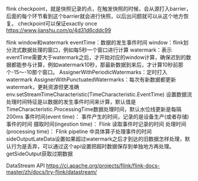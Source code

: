 flink checkpoint，就是快照记录的点，在触发快照的时候，会从源打入barrier，后面的每个环节看到这个barrier就会进行快照，以后出问题就可以从这个地方恢复。
checkpoint可以保证exactly once
https://www.jianshu.com/p/4d31d6cddc99

flink window和watermark
eventTime：数据的发生事件时间
window：flink划分流式数据处理的窗口，例如每5秒一个窗口进行计算
watermark：表示eventTime需要大于watermark之后，才开始对应的window计算，确保迟到的数据都能参与计算，例如watermark10秒，那最新数据到来后，才计算10秒前那个-15～-10那个窗口。
AssignerWithPeriodicWatermarks：定时打入watermark
AssignerWithPunctuatedWatermarks：每次有新数据都更新watermark，更耗资源但更准确
env.setStreamTimeCharacteristic(TimeCharacteristic.EventTime) 设置数据流处理时间特征是以数据的发生事件时间来计算，默认值是TimeCharacteristic.ProcessingTime数据处理时间，默认水位线更新是每隔200ms
事件时间(event time)： 事件产生的时间，记录的是设备生产(或者存储)事件的时间
摄取时间(ingestion time)： Flink 读取事件时记录的时间
处理时间(processing time)： Flink pipeline 中具体算子处理事件的时间
sideOutputLateData设置如果超过watermark之后才到达的旧数据怎样处理，默认行为是丢弃，可以通过这个api设置把超时数据保存到单独地方再处理。
getSideOutput获取过期数据

DataStream API https://ci.apache.org/projects/flink/flink-docs-master/zh/docs/try-flink/datastream/
